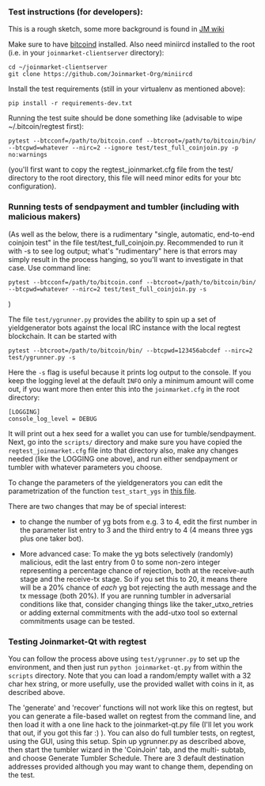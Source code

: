 ### Test instructions (for developers):

This is a rough sketch, some more background is found in [JM wiki](https://github.com/Joinmarket-Org/joinmarket/wiki/Testing)

Make sure to have [bitcoind](https://bitcoin.org/en/full-node) installed. Also need miniircd installed to the root (i.e. in your `joinmarket-clientserver` directory):

    cd ~/joinmarket-clientserver
    git clone https://github.com/Joinmarket-Org/miniircd

Install the test requirements (still in your virtualenv as mentioned above):

    pip install -r requirements-dev.txt

Running the test suite should be done something like (advisable to wipe ~/.bitcoin/regtest first):

    pytest --btcconf=/path/to/bitcoin.conf --btcroot=/path/to/bitcoin/bin/ --btcpwd=whatever --nirc=2 --ignore test/test_full_coinjoin.py -p no:warnings
    
(you'll first want to copy the regtest_joinmarket.cfg file from the test/ directory to the root directory,
this file will need minor edits for your btc configuration).

### Running tests of sendpayment and tumbler (including with malicious makers)

(As well as the below, there is a rudimentary "single, automatic, end-to-end coinjoin test" in the file test/test_full_coinjoin.py. Recommended to run it
with -s to see log output; what's "rudimentary" here is that errors may simply result in the process hanging, so you'll want to investigate in that case.
Use command line:

    pytest --btcconf=/path/to/bitcoin.conf --btcroot=/path/to/bitcoin/bin/ --btcpwd=whatever --nirc=2 test/test_full_coinjoin.py -s

)

The file `test/ygrunner.py` provides the ability to spin up a set of yieldgenerator
bots against the local IRC instance with the local regtest blockchain. It can be
started with

    pytest --btcroot=/path/to/bitcoin/bin/ --btcpwd=123456abcdef --nirc=2 test/ygrunner.py -s

Here the `-s` flag is useful because it prints log output to the console. If you
keep the logging level at the default `INFO` only a minimum amount will come out, if
you want more then enter this into the `joinmarket.cfg` in the root directory:

    [LOGGING]
    console_log_level = DEBUG

It will print out a hex seed for a wallet you can use for tumble/sendpayment. Next,
go into the `scripts/` directory and make sure you have copied the `regtest_joinmarket.cfg`
file into that directory also, make any changes needed (like the LOGGING one above),
and run either sendpayment or tumbler with whatever parameters you choose.

To change the parameters of the yieldgenerators you can edit the parametrization of
the function `test_start_ygs` in [this file](https://github.com/AdamISZ/joinmarket-clientserver/blob/master/test/ygrunner.py).

There are two changes that may be of special interest:
* to change the number of yg
bots from e.g. 3 to 4, edit the first number in the parameter list entry to 3 and the
third entry to 4 (4 means three ygs plus one taker bot). 

* More advanced case: To make the yg bots selectively (randomly) malicious, edit the last entry from 0 to some non-zero
integer representing a percentage chance of rejection, both at the receive-auth
stage and the receive-tx stage. So if you set this to 20, it means there will be
a 20% chance of *each* yg bot rejecting the auth message and the tx message (both
20%). If you are running tumbler in adversarial conditions like that, consider
changing things like the taker_utxo_retries or adding external commitments with
the add-utxo tool so external commitments usage can be tested.

### Testing Joinmarket-Qt with regtest

You can follow the process above using `test/ygrunner.py` to set up the environment, and then just run `python joinmarket-qt.py` from within the `scripts` directory.
Note that you can load a random/empty wallet with a 32 char hex string, or more usefully,
use the provided wallet with coins in it, as described above.

The 'generate' and 'recover' functions will not work like this on regtest, but you can generate a file-based wallet on regtest from the command line,
and then load it with a one line hack to the joinmarket-qt.py file (I'll let you work that out, if you got this far :) ).
You can also do full tumbler tests, on regtest, using the GUI, using this setup. Spin up ygrunner.py as described above, then start the tumbler wizard
in the 'CoinJoin' tab, and the multi- subtab, and choose Generate Tumbler Schedule. There are 3 default destination addresses provided although
you may want to change them, depending on the test.

